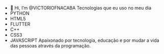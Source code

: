 - 👋 Hi, I’m @VICTORIOFNACABA
 Tecnologias que eu uso no meu dia
- PYTHON
- HTML5
- FLUTTER
- C++
- CSS3
- JAVASCRIPT
Apaixonado por tecnologia, educação e por mudar a vida das pessoas através da programação.

<!---
VICTORIOFNACABA/VICTORIOFNACABA is a ✨ special ✨ repository because its `README.md` (this file) appears on your GitHub profile.
You can click the Preview link to take a look at your changes.
--->
